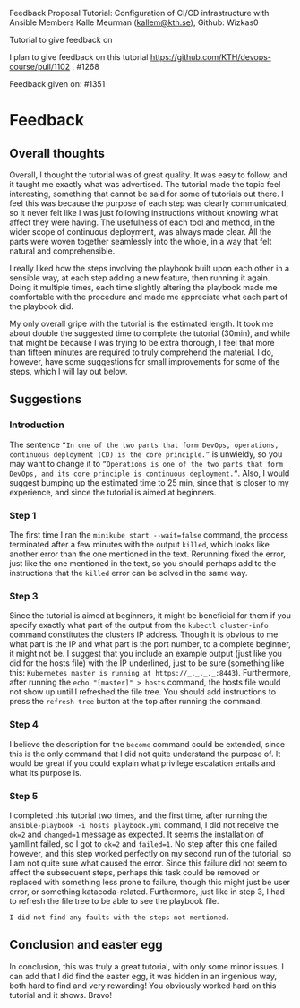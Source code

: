 Feedback Proposal
Tutorial: Configuration of CI/CD infrastructure with Ansible
Members
Kalle Meurman (kallem@kth.se), Github: Wizkas0

Tutorial to give feedback on

I plan to give feedback on this tutorial https://github.com/KTH/devops-course/pull/1102 , #1268

Feedback given on: #1351

# Feedback
## Overall thoughts
Overall, I thought the tutorial was of great quality. It was easy to follow, and it taught me exactly what was advertised. The tutorial made the topic feel interesting, something that cannot be said for some  of tutorials out there. I feel this was because the purpose of each step was clearly communicated, so it never felt like I was just following instructions without knowing what affect they were having. The usefulness of each tool and method, in the wider scope of continuous deployment, was always made clear. All the parts were woven together seamlessly into the whole, in a way that felt natural and comprehensible.

I really liked how the steps involving the playbook built upon each other in a sensible way, at each step adding a new feature, then running it again. Doing it multiple times, each time slightly altering the playbook made me comfortable with the procedure and made me appreciate what each part of the playbook did.

My only overall gripe with the tutorial is the estimated length. It took me about double the suggested time to complete the tutorial (30min), and while that might be because I was trying to be extra thorough, I feel that more than fifteen minutes are required to truly comprehend the material. I do, however, have some suggestions for small improvements for some of the steps, which I will lay out below.

## Suggestions

### Introduction
The sentence `“In one of the two parts that form DevOps, operations, continuous deployment (CD) is the core principle.”` is unwieldy, so you may want to change it to `“Operations is one of the two parts that form DevOps, and its core principle is continuous deployment.“`. Also, I would suggest bumping up the estimated time to 25 min, since that is closer to my experience, and since the tutorial is aimed at beginners.

### Step 1
The first time I ran the `minikube start --wait=false` command, the process terminated after a few minutes with the output `killed`, which looks like another error than the one mentioned in the text. Rerunning fixed the error, just like the one mentioned in the text, so you should perhaps add to the instructions that the `killed` error can be solved in the same way.

### Step 3
Since the tutorial is aimed at beginners, it might be beneficial for them if you specify exactly what part of the output from the `kubectl cluster-info` command constitutes the clusters IP address. Though it is obvious to me what part is the IP and what part is the port number, to a complete beginner, it might not be. I suggest that you include an example output (just like you did for the hosts file) with the IP underlined, just to be sure (something like this: `Kubernetes master is running at https://_._._._:8443`). Furthermore, after running the `echo "[master]" > hosts` command, the hosts file would not show up until I refreshed the file tree. You should add instructions to press the `refresh tree` button at the top after running the command.

### Step 4
I believe the description for the `become` command could be extended, since this is the only command that I did not quite understand the purpose of. It would be great if you could explain what privilege escalation entails and what its purpose is.

### Step 5
I completed this tutorial two times, and the first time, after running the `ansible-playbook -i hosts playbook.yml` command, I did not receive the `ok=2` and `changed=1` message as expected. It seems the installation of yamllint failed, so I got to `ok=2` and `failed=1`. No step after this one failed however, and this step worked perfectly on my second run of the tutorial, so I am not quite sure what caused the error. Since this failure did not seem to affect the subsequent steps, perhaps this task could be removed or replaced with something less prone to failure, though this might just be user error, or something katacoda-related. Furthermore, just like in step 3, I had to refresh the file tree to be able to see the playbook file.

`I did not find any faults with the steps not mentioned.`

## Conclusion and easter egg
In conclusion, this was truly a great tutorial, with only some minor issues. I can add that I did find the easter egg, it was hidden in an ingenious way, both hard to find and very rewarding! You obviously worked hard on this tutorial and it shows. Bravo!
